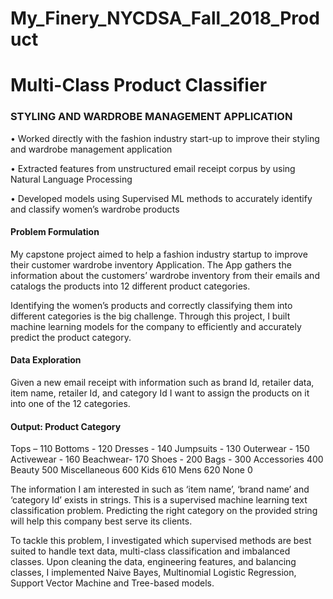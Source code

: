 # My_Finery_NYCDSA_Fall_2018_Product
# Multi-Class Product Classifier

### STYLING AND WARDROBE MANAGEMENT APPLICATION
• Worked directly with the fashion industry start-up to improve their styling and wardrobe management application

• Extracted features from unstructured email receipt corpus by using Natural Language Processing

• Developed models using Supervised ML methods to accurately identify and classify women’s wardrobe products


#### Problem Formulation
My capstone project aimed to help a fashion industry startup to improve their customer wardrobe inventory Application. The App gathers the information about the customers’ wardrobe inventory from their emails and catalogs the products into 12 different product categories.

Identifying the women’s products and correctly classifying them into different categories is the big challenge. Through this project, I built machine learning models for the company to efficiently and accurately predict the product category. 

#### Data Exploration

Given a new email receipt with information such as brand Id, retailer data, item name, retailer Id, and category Id I want to assign the products on it into one of the 12 categories.

#### Output: Product Category

Tops – 110
Bottoms - 120
Dresses - 140
Jumpsuits - 130
Outerwear - 150
Activewear - 160
Beachwear- 170
Shoes - 200
Bags - 300
Accessories 400
Beauty 500
Miscellaneous 600
Kids 610
Mens 620
None 0

The information I am interested in such as ‘item name’, ‘brand name’ and ‘category Id’ exists in strings. This is a supervised machine learning text classification problem. Predicting the right category on the provided string will help this company best serve its clients.

To tackle this problem, I investigated which supervised methods are best suited to handle text data, multi-class classification and imbalanced classes.  Upon cleaning the data, engineering features, and balancing classes, I implemented Naive Bayes, Multinomial Logistic Regression, Support Vector Machine and Tree-based models.
